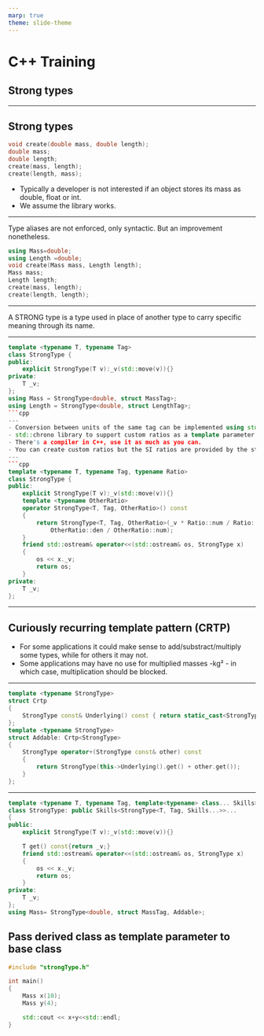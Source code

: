 ```yaml
---
marp: true
theme: slide-theme
---
```

# C++ Training
## Strong types
---
## Strong types
```cpp
void create(double mass, double length);
double mass;
double length;
create(mass, length); 
create(length, mass);
```
- Typically a developer is not interested if an object stores its mass as double, float or int.
- We assume the library works.
---
Type aliases are not enforced, only syntactic. But an improvement nonetheless.
```cpp
using Mass=double;
using Length =double;
void create(Mass mass, Length length);
Mass mass;
Length length;
create(mass, length); 
create(length, length);
```
---
A STRONG type is a type used in place of another type to
carry specific meaning through its name.

---
```cpp
template <typename T, typename Tag>
class StrongType {
public:
    explicit StrongType(T v):_v(std::move(v)){}
private:
    T _v;
};
using Mass = StrongType<double, struct MassTag>;
using Length = StrongType<double, struct LengthTag>;
```cpp
---
- Conversion between units of the same tag can be implemented using std::ratio.
- std::chrono library to support custom ratios as a template parameter.
- There's a compiler in C++, use it as much as you can.
- You can create custom ratios but the SI ratios are provided by the standard library, for example std::kilo
---
```cpp
template <typename T, typename Tag, typename Ratio>
class StrongType {
public:
    explicit StrongType(T v):_v(std::move(v)){}
    template <typename OtherRatio>
    operator StrongType<T, Tag, OtherRatio>() const
    {
        return StrongType<T, Tag, OtherRatio>(_v * Ratio::num / Ratio::den * 
            OtherRatio::den / OtherRatio::num);
    }
    friend std::ostream& operator<<(std::ostream& os, StrongType x)
    {
        os << x._v;
        return os;
    }
private:
    T _v;
};
```
---
## Curiously recurring template pattern (CRTP)
- For some applications it could make sense to add/substract/multiply some types, while for others it may not.
- Some applications may have no use for multiplied masses -kg² - in which case, multiplication should be blocked.
---
```cpp
template <typename StrongType>
struct Crtp
{
    StrongType const& Underlying() const { return static_cast<StrongType const&>(*this);}
};
template <typename StrongType>
struct Addable: Crtp<StrongType>
{
    StrongType operator+(StrongType const& other) const
    {
        return StrongType(this->Underlying().get() + other.get());
    }
};
```
---
```cpp
template <typename T, typename Tag, template<typename> class... Skills>
class StrongType: public Skills<StrongType<T, Tag, Skills...>>...
{
public:
    explicit StrongType(T v):_v(std::move(v)){}

    T get() const{return _v;}
    friend std::ostream& operator<<(std::ostream& os, StrongType x)
    {
        os << x._v;
        return os;
    }
private:
    T _v;
};
using Mass= StrongType<double, struct MassTag, Addable>;
```
Pass derived class as template parameter to base class
---
```cpp
#include "strongType.h"

int main()
{
    Mass x(10); 
    Mass y(4);

    std::cout << x+y<<std::endl;
}
```